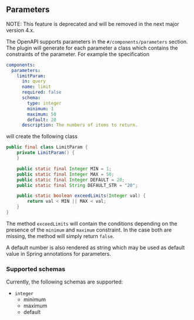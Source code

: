 ## Parameters

NOTE: This feature is deprecated and will be removed in the next major version 4.x.

The OpenAPI supports parameters in the `#/components/parameters` section. The plugin will generate for each parameter a
class which contains the constraints of the parameter. For example the specification

```yaml
components:
  parameters:
    limitParam:
      in: query
      name: limit
      required: false
      schema:
        type: integer
        minimum: 1
        maximum: 50
        default: 20
      description: The numbers of items to return.
```

will create the following class

```java
public final class LimitParam {
    private LimitParam() {
    }

    public static final Integer MIN = 1;
    public static final Integer MAX = 50;
    public static final Integer DEFAULT = 20;
    public static final String DEFAULT_STR = "20";

    public static boolean exceedLimits(Integer val) {
        return val < MIN || MAX < val;
    }
}
```

The method `exceedLimits` will contain the conditions depending on the presence of the `minimum` and `maximum`
constraint. In the case both are missing, the method will simply return `false`.

A default number is also rendered as string which may be used as default value in Spring annotations for parameters.

### Supported schemas

Currently, the following schemas are supported:

* `integer`
    * minimum
    * maximum
    * default
